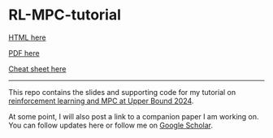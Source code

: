 # RL-MPC-tutorial

[HTML here](./slides/slides.html)

[PDF here](./slides/slides.pdf)

[Cheat sheet here](./slides/cheat_sheet.html)

---
 
This repo contains the slides and supporting code for my tutorial on [reinforcement learning and MPC at Upper Bound 2024](https://www.upperbound.ai/speakers/SPEWNJXVTAX).

At some point, I will also post a link to a companion paper I am working on. You can follow updates here or follow me on [Google Scholar](https://scholar.google.com/citations?user=Fe9p7QoAAAAJ&hl).

